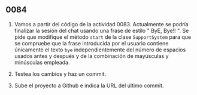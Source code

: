 ## 0084

1. Vamos a partir del código de la actividad 0083. Actualmente se podría finalizar la sesión del chat usando una frase de estilo "  ByE, Bye!! ". Se pide que modifique el método `start` de la clase `SupportSystem` para que se compruebe que la frase introducida por el usuario contiene únicamente el texto `bye` independientemente del número de espacios usados antes y después y de la combinación de mayúsculas y minúsculas empleada.

2. Testea los cambios y haz un commit.

3. Sube el proyecto a Github e indica la URL del último commit.
